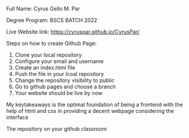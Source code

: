 Full Name: Cyrus Gello M. Par

Degree Program: BSCS BATCH 2022

Live Website link: <link>https://cyruspar.github.io/CyrusPar/

Steps on how to create Github Page:

1. Clone your local repository
2. Configure your email and username
3. Create an index.html file
4. Push the file in your lcoal repository
5. Change the repository visibility to public
6. Go to github pages and choose a branch
7. Your website should be live by now

My keytakeaways is the optimal foundation of being a frontend with the help of html and css in providing a decent webpage considering the interface

The  repository on your github classroom
